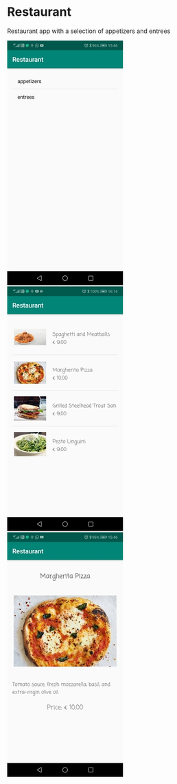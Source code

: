 # Restaurant

Restaurant app with a selection of appetizers and entrees

![Alt text](/categories.jpg?raw=true "Portrait")
![Alt text](/menu.jpg?raw=true "Portrait")
![Alt text](/item.jpg?raw=true "Portrait")
